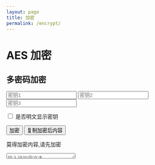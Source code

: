 ```yaml
---
layout: page
title: 加密
permalink: /encrypt/
---
```


# AES 加密

## 多密码加密

<div class="AES">
	<div class="keys">
        <input type="password" class="pwInput" id="key_1" placeholder="密钥1">
        <input type="password" class="pwInput" id="key_2" placeholder="密钥2">
        <input type="password" class="pwInput" id="key_3" placeholder="密钥3">
        <p>
			<input type="checkbox" id="pwShow" value="pwShow">
			<label for="pwShow">是否明文显示密钥</label>
		  </p>
        <script>        
          function checkPWShow() 
          {            
            document.getElementById("pwShow").onclick = function () {                
              var arr = new Array();                
              var items = document.getElementsByName("pwShow");                 
              if (document.getElementById("pwShow").checked) {
                document.getElementById("key_1").type="text";
                document.getElementById("key_2").type="text";
                document.getElementById("key_3").type="text";
              }
              else
              {
                document.getElementById("key_1").type="password";
                document.getElementById("key_2").type="password";
                document.getElementById("key_3").type="password";
              }
            };        
          };
          checkPWShow();    
        </script>
      </div>
	<div class="buttonsContainer">
		<input class="nbutton" type="button" value="加密" onclick="encrypt()">
		<button class="nbutton" id="ResultCopyer" onclick="ResultCopyer()">复制加密后内容</button>
		<font id="CopySuccessMessage"></font>
	  </div>
	<p id="result">莫得加密内容,请先加密</p>
	<div class="expandingArea">
   		<textarea rows="50" class="orginTxt" id="encryptOrDecriptMessage" placeholder="输入待加密文本" style="height:1em" autocomplete="off"></textarea>
		<script type="text/javascript">
		var observe;
		if (window.attachEvent) {
			observe = function (element, event, handler) {
				element.attachEvent('on'+event, handler);
			};
		}
		else {
			observe = function (element, event, handler) {
				element.addEventListener(event, handler, false);
			};
		}
		function init () {
			var text = document.getElementById('encryptOrDecriptMessage');
			function resize () {
				text.style.height = 'auto';
				text.style.height = text.scrollHeight+'px';
			}
			/* 0-timeout to get the already changed text */
			function delayedResize () {
				window.setTimeout(resize, 0);
			}
			observe(text, 'change',  resize);
			observe(text, 'cut',     delayedResize);
			observe(text, 'paste',   delayedResize);
			observe(text, 'drop',    delayedResize);
			observe(text, 'keydown', delayedResize);
			text.focus();
			text.select();
			resize();
		}
		init();
		</script>
	</div>
</div>